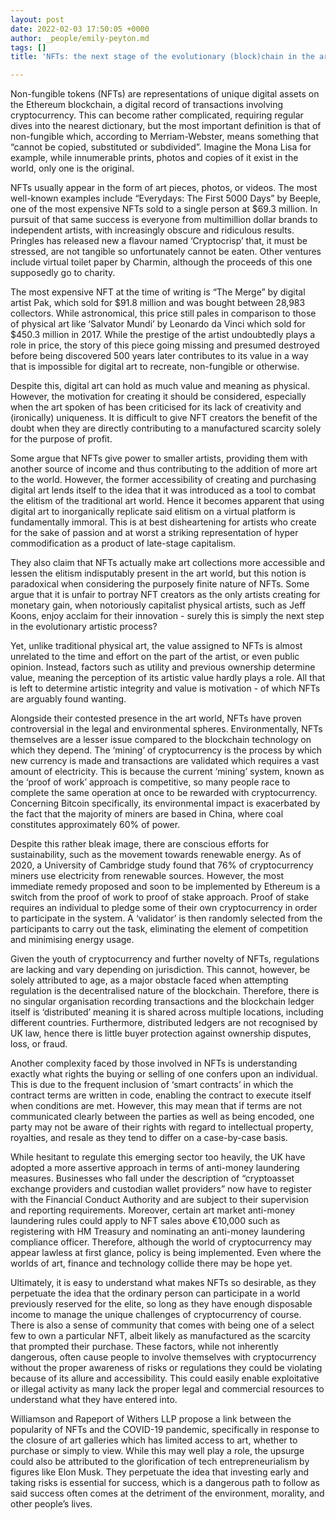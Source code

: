 ```yaml
---
layout: post
date: 2022-02-03 17:50:05 +0000
author: _people/emily-peyton.md
tags: []
title: 'NFTs: the next stage of the evolutionary (block)chain in the art world?'

---
```


Non-fungible tokens (NFTs) are representations of unique digital assets on the Ethereum blockchain, a digital record of transactions involving cryptocurrency. This can become rather complicated, requiring regular dives into the nearest dictionary, but the most important definition is that of non-fungible which, according to Merriam-Webster, means something that “cannot be copied, substituted or subdivided”. Imagine the Mona Lisa for example, while innumerable prints, photos and copies of it exist in the world, only one is the original.

NFTs usually appear in the form of art pieces, photos, or videos. The most well-known examples include “Everydays: The First 5000 Days” by Beeple, one of the most expensive NFTs sold to a single person at $69.3 million. In pursuit of that same success is everyone from multimillion dollar brands to independent artists, with increasingly obscure and ridiculous results. Pringles has released new a flavour named ‘Cryptocrisp’ that, it must be stressed, are not tangible so unfortunately cannot be eaten. Other ventures include virtual toilet paper by Charmin, although the proceeds of this one supposedly go to charity.

The most expensive NFT at the time of writing is “The Merge” by digital artist Pak, which sold for $91.8 million and was bought between 28,983 collectors. While astronomical, this price still pales in comparison to those of physical art like ‘Salvator Mundi’ by Leonardo da Vinci which sold for $450.3 million in 2017. While the prestige of the artist undoubtedly plays a role in price, the story of this piece going missing and presumed destroyed before being discovered 500 years later contributes to its value in a way that is impossible for digital art to recreate, non-fungible or otherwise.

Despite this, digital art can hold as much value and meaning as physical. However, the motivation for creating it should be considered, especially when the art spoken of has been criticised for its lack of creativity and (ironically) uniqueness. It is difficult to give NFT creators the benefit of the doubt when they are directly contributing to a manufactured scarcity solely for the purpose of profit.

Some argue that NFTs give power to smaller artists, providing them with another source of income and thus contributing to the addition of more art to the world. However, the former accessibility of creating and purchasing digital art lends itself to the idea that it was introduced as a tool to combat the elitism of the traditional art world. Hence it becomes apparent that using digital art to inorganically replicate said elitism on a virtual platform is fundamentally immoral. This is at best disheartening for artists who create for the sake of passion and at worst a striking representation of hyper commodification as a product of late-stage capitalism.

They also claim that NFTs actually make art collections more accessible and lessen the elitism indisputably present in the art world, but this notion is paradoxical when considering the purposely finite nature of NFTs. Some argue that it is unfair to portray NFT creators as the only artists creating for monetary gain, when notoriously capitalist physical artists, such as Jeff Koons, enjoy acclaim for their innovation - surely this is simply the next step in the evolutionary artistic process?

Yet, unlike traditional physical art, the value assigned to NFTs is almost unrelated to the time and effort on the part of the artist, or even public opinion. Instead, factors such as utility and previous ownership determine value, meaning the perception of its artistic value hardly plays a role. All that is left to determine artistic integrity and value is motivation - of which NFTs are arguably found wanting.

Alongside their contested presence in the art world, NFTs have proven controversial in the legal and environmental spheres. Environmentally, NFTs themselves are a lesser issue compared to the blockchain technology on which they depend. The ‘mining’ of cryptocurrency is the process by which new currency is made and transactions are validated which requires a vast amount of electricity. This is because the current ‘mining’ system, known as the ‘proof of work’ approach is competitive, so many people race to complete the same operation at once to be rewarded with cryptocurrency. Concerning Bitcoin specifically, its environmental impact is exacerbated by the fact that the majority of miners are based in China, where coal constitutes approximately 60% of power.

Despite this rather bleak image, there are conscious efforts for sustainability, such as the movement towards renewable energy. As of 2020, a University of Cambridge study found that 76% of cryptocurrency miners use electricity from renewable sources. However, the most immediate remedy proposed and soon to be implemented by Ethereum is a switch from the proof of work to proof of stake approach. Proof of stake requires an individual to pledge some of their own cryptocurrency in order to participate in the system. A ‘validator’ is then randomly selected from the participants to carry out the task, eliminating the element of competition and minimising energy usage.

Given the youth of cryptocurrency and further novelty of NFTs, regulations are lacking and vary depending on jurisdiction. This cannot, however, be solely attributed to age, as a major obstacle faced when attempting regulation is the decentralised nature of the blockchain. Therefore, there is no singular organisation recording transactions and the blockchain ledger itself is ‘distributed’ meaning it is shared across multiple locations, including different countries. Furthermore, distributed ledgers are not recognised by UK law, hence there is little buyer protection against ownership disputes, loss, or fraud.

Another complexity faced by those involved in NFTs is understanding exactly what rights the buying or selling of one confers upon an individual. This is due to the frequent inclusion of ‘smart contracts’ in which the contract terms are written in code, enabling the contract to execute itself when conditions are met. However, this may mean that if terms are not communicated clearly between the parties as well as being encoded, one party may not be aware of their rights with regard to intellectual property, royalties, and resale as they tend to differ on a case-by-case basis.

While hesitant to regulate this emerging sector too heavily, the UK have adopted a more assertive approach in terms of anti-money laundering measures. Businesses who fall under the description of “cryptoasset exchange providers and custodian wallet providers” now have to register with the Financial Conduct Authority and are subject to their supervision and reporting requirements. Moreover, certain art market anti-money laundering rules could apply to NFT sales above €10,000 such as registering with HM Treasury and nominating an anti-money laundering compliance officer. Therefore, although the world of cryptocurrency may appear lawless at first glance, policy is being implemented. Even where the worlds of art, finance and technology collide there may be hope yet.

Ultimately, it is easy to understand what makes NFTs so desirable, as they perpetuate the idea that the ordinary person can participate in a world previously reserved for the elite, so long as they have enough disposable income to manage the unique challenges of cryptocurrency of course. There is also a sense of community that comes with being one of a select few to own a particular NFT, albeit likely as manufactured as the scarcity that prompted their purchase. These factors, while not inherently dangerous, often cause people to involve themselves with cryptocurrency without the proper awareness of risks or regulations they could be violating because of its allure and accessibility. This could easily enable exploitative or illegal activity as many lack the proper legal and commercial resources to understand what they have entered into.

  
Williamson and Rapeport of Withers LLP propose a link between the popularity of NFTs and the COVID-19 pandemic, specifically in response to the closure of art galleries which has limited access to art, whether to purchase or simply to view. While this may well play a role, the upsurge could also be attributed to the glorification of tech entrepreneurialism by figures like Elon Musk. They perpetuate the idea that investing early and taking risks is essential for success, which is a dangerous path to follow as said success often comes at the detriment of the environment, morality, and other people’s lives.